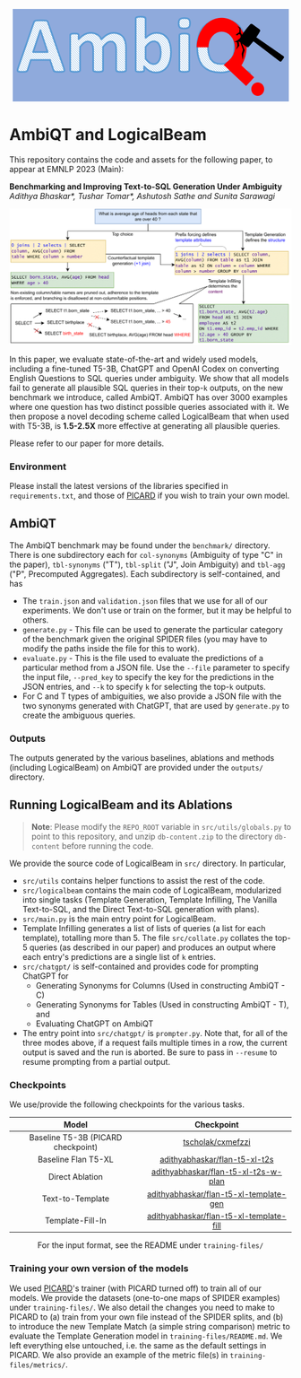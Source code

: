 <p align="center">
  <img src="assets/AmbiQT.png" />
</p>

# AmbiQT and LogicalBeam

This repository contains the code and assets for the following paper, to appear at EMNLP 2023 (Main):

**Benchmarking and Improving Text-to-SQL Generation Under Ambiguity**<br/>
*Adithya Bhaskar\*, Tushar Tomar\*, Ashutosh Sathe and Sunita Sarawagi*

![Figure Not Found](./assets/entire.png)

In this paper, we evaluate state-of-the-art and widely used models, including a fine-tuned T5-3B, ChatGPT and OpenAI Codex on converting English Questions to SQL queries under ambiguity. We show that all models fail to generate all plausible SQL queries in their top-`k` outputs, on the new benchmark we introduce, called AmbiQT. AmbiQT has over 3000 examples where one question has two distinct possible queries associated with it. We then propose a novel decoding scheme called LogicalBeam that when used with T5-3B, is **1.5-2.5X** more effective at generating all plausible queries.

Please refer to our paper for more details. 

### Environment
Please install the latest versions of the libraries specified in `requirements.txt`, and those of [PICARD](https://github.com/ServiceNow/picard) if you wish to train your own model.

## AmbiQT

The AmbiQT benchmark may be found under the `benchmark/` directory. There is one subdirectory each for `col-synonyms` (Ambiguity of type "C" in the paper), `tbl-synonyms` ("T"), `tbl-split` ("J", Join Ambiguity) and `tbl-agg` ("P", Precomputed Aggregates). Each subdirectory is self-contained, and has
- The `train.json` and `validation.json` files that we use for all of our experiments. We don't use or train on the former, but it may be helpful to others.
- `generate.py` - This file can be used to generate the particular category of the benchmark given the original SPIDER files (you may have to modify the paths inside the file for this to work).
- `evaluate.py` - This is the file used to evaluate the predictions of a particular method from a JSON file. Use the `--file` parameter to specify the input file, `--pred_key` to specify the key for the predictions in the JSON entries, and `--k` to specify `k` for selecting the top-`k` outputs.
- For C and T types of ambiguities, we also provide a JSON file with the two synonyms generated with ChatGPT, that are used by `generate.py` to create the ambiguous queries.

### Outputs

The outputs generated by the various baselines, ablations and methods (including LogicalBeam) on AmbiQT are provided under the `outputs/` directory.

## Running LogicalBeam and its Ablations
> **Note**: Please modify the `REPO_ROOT` variable in `src/utils/globals.py` to point to this repository, and unzip `db-content.zip` to the directory `db-content` before running the code. 

We provide the source code of LogicalBeam in `src/` directory. In particular,
- `src/utils` contains helper functions to assist the rest of the code. 
- `src/logicalbeam` contains the main code of LogicalBeam, modularized into single tasks (Template Generation, Template Infilling, The Vanilla Text-to-SQL, and the Direct Text-to-SQL generation with plans).
- `src/main.py` is the main entry point for LogicalBeam.
- Template Infilling generates a list of lists of queries (a list for each template), totalling more than 5. The file `src/collate.py` collates the top-5 queries (as described in our paper) and produces an output where each entry's predictions are a single list of `k` entries.
- `src/chatgpt/` is self-contained and provides code for prompting ChatGPT for
  - Generating Synonyms for Columns (Used in constructing AmbiQT - C)
  - Generating Synonyms for Tables (Used in constructing AmbiQT - T), and
  - Evaluating ChatGPT on AmbiQT
- The entry point into `src/chatgpt/` is `prompter.py`. Note that, for all of the three modes above, if a request fails multiple times in a row, the current output is saved and the run is aborted. Be sure to pass in `--resume` to resume prompting from a partial output.

### Checkpoints

We use/provide the following checkpoints for the various tasks.
<div align="center">

| Model    | Checkpoint |
| :--------: |:----------:|
| Baseline T5-3B (PICARD checkpoint) | [tscholak/cxmefzzi](https://huggingface.co/tscholak/cxmefzzi)   |
| Baseline Flan T5-XL | [adithyabhaskar/flan-t5-xl-t2s](https://huggingface.co/adithyabhaskar/flan-t5-xl-t2s)     |
| Direct Ablation    | [adithyabhaskar/flan-t5-xl-t2s-w-plan](https://huggingface.co/adithyabhaskar/flan-t5-xl-t2s-w-plan)    |
| Text-to-Template | [adithyabhaskar/flan-t5-xl-template-gen](https://huggingface.co/adithyabhaskar/flan-t5-xl-template-gen) |
| Template-Fill-In | [adithyabhaskar/flan-t5-xl-template-fill](https://huggingface.co/adithyabhaskar/flan-t5-xl-template-fill) |

For the input format, see the README under `training-files/`

</div>

### Training your own version of the models

We used [PICARD](https://github.com/ServiceNow/picard)'s trainer (with PICARD turned off) to train all of our models. We provide the datasets (one-to-one maps of SPIDER examples) under `training-files/`. We also detail the changes you need to make to PICARD to (a) train from your own file instead of the SPIDER splits, and (b) to introduce the new Template Match (a simple string comparison) metric to evaluate the Template Generation model in `training-files/README.md`. We left everything else untouched, i.e. the same as the default settings in PICARD. We also provide an example of the metric file(s) in `training-files/metrics/`.
